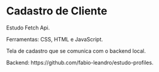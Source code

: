 # Cadastro de Cliente

<p>Estudo Fetch Api.<p/>
<p>Ferramentas: CSS, HTML e JavaScript.</P>
<p>Tela de cadastro que se comunica com o backend local.</p>
<p>Backend: https://github.com/fabio-leandro/estudo-profiles.</P>

